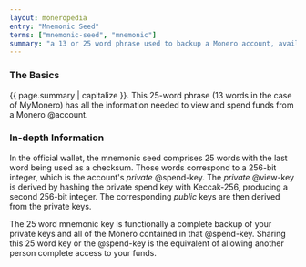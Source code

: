 ```yaml
---
layout: moneropedia
entry: "Mnemonic Seed"
terms: ["mnemonic-seed", "mnemonic"]
summary: "a 13 or 25 word phrase used to backup a Monero account, available in a number of languages"
---
```


### The Basics

{{ page.summary | capitalize }}. This 25-word phrase (13 words in the case of MyMonero) has all the information needed to view and spend funds from a Monero @account.

### In-depth Information

In the official wallet, the mnemonic seed comprises 25 words with the last word being used as a checksum. Those words correspond to a 256-bit integer, which is the account's *private* @spend-key. The *private* @view-key is derived by hashing the private spend key with Keccak-256, producing a second 256-bit integer. The corresponding *public* keys are then derived from the private keys.

The 25 word mnemonic key is functionally a complete backup of your private keys and all of the Monero contained in that @spend-key.  Sharing this 25 word key or the @spend-key is the equivalent of allowing another person complete access to your funds.  
